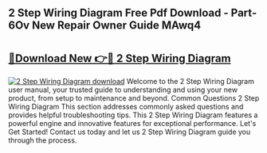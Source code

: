 ## 2 Step Wiring Diagram Free Pdf Download - Part-6Ov New Repair Owner Guide MAwq4

# <h2><a href="http://dfrvad.blite.top/?on=2+Step+Wiring+Diagram">🔗Download New 👉🔴 2 Step Wiring Diagram</a></h2>

[![2 Step Wiring Diagram download](https://i.imgur.com/lujVjoI.png)](http://dfrvad.blite.top/?on=2+Step+Wiring+Diagram)
Welcome to the 2 Step Wiring Diagram user manual, your trusted guide to understanding and using your new product, from setup to maintenance and beyond. Common Questions 2 Step Wiring Diagram This section addresses commonly asked questions and provides helpful troubleshooting tips. This 2 Step Wiring Diagram features a powerful engine and innovative features for exceptional performance. Let's Get Started! Contact us today and let us 2 Step Wiring Diagram guide you through the process.
